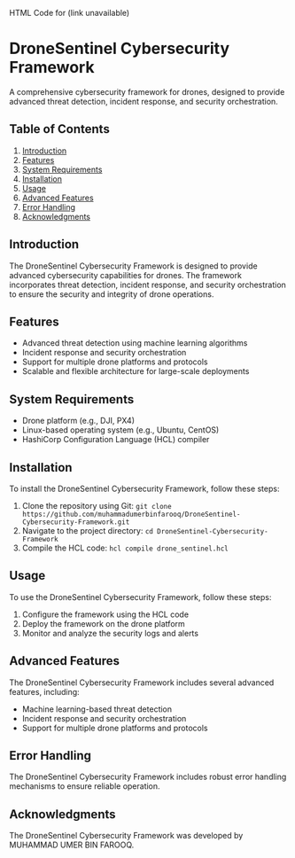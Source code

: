 HTML Code for (link unavailable)
<h1>DroneSentinel Cybersecurity Framework</h1>

<p>A comprehensive cybersecurity framework for drones, designed to provide advanced threat detection, incident response, and security orchestration.</p>

<h2>Table of Contents</h2>

<ol>
<li><a href="#introduction">Introduction</a></li>
<li><a href="#features">Features</a></li>
<li><a href="#system-requirements">System Requirements</a></li>
<li><a href="#installation">Installation</a></li>
<li><a href="#usage">Usage</a></li>
<li><a href="#advanced-features">Advanced Features</a></li>
<li><a href="#error-handling">Error Handling</a></li>
<li><a href="#acknowledgments">Acknowledgments</a></li>
</ol>

<h2 id="introduction">Introduction</h2>

<p>The DroneSentinel Cybersecurity Framework is designed to provide advanced cybersecurity capabilities for drones. The framework incorporates threat detection, incident response, and security orchestration to ensure the security and integrity of drone operations.</p>

<h2 id="features">Features</h2>

<ul>
<li>Advanced threat detection using machine learning algorithms</li>
<li>Incident response and security orchestration</li>
<li>Support for multiple drone platforms and protocols</li>
<li>Scalable and flexible architecture for large-scale deployments</li>
</ul>

<h2 id="system-requirements">System Requirements</h2>

<ul>
<li>Drone platform (e.g., DJI, PX4)</li>
<li>Linux-based operating system (e.g., Ubuntu, CentOS)</li>
<li>HashiCorp Configuration Language (HCL) compiler</li>
</ul>

<h2 id="installation">Installation</h2>

<p>To install the DroneSentinel Cybersecurity Framework, follow these steps:</p>

<ol>
<li>Clone the repository using Git: <code>git clone https://github.com/muhammadumerbinfarooq/DroneSentinel-Cybersecurity-Framework.git</code></li>
<li>Navigate to the project directory: <code>cd DroneSentinel-Cybersecurity-Framework</code></li>
<li>Compile the HCL code: <code>hcl compile drone_sentinel.hcl</code></li>
</ol>

<h2 id="usage">Usage</h2>

<p>To use the DroneSentinel Cybersecurity Framework, follow these steps:</p>

<ol>
<li>Configure the framework using the HCL code</li>
<li>Deploy the framework on the drone platform</li>
<li>Monitor and analyze the security logs and alerts</li>
</ol>

<h2 id="advanced-features">Advanced Features</h2>

<p>The DroneSentinel Cybersecurity Framework includes several advanced features, including:</p>

<ul>
<li>Machine learning-based threat detection</li>
<li>Incident response and security orchestration</li>
<li>Support for multiple drone platforms and protocols</li>
</ul>

<h2 id="error-handling">Error Handling</h2>

<p>The DroneSentinel Cybersecurity Framework includes robust error handling mechanisms to ensure reliable operation.</p>

<h2 id="acknowledgments">Acknowledgments</h2>

<p>The DroneSentinel Cybersecurity Framework was developed by MUHAMMAD UMER BIN FAROOQ.</p>
